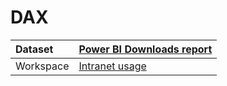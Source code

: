 



# DAX

|Dataset|[Power BI Downloads report](./../Power-BI-Downloads-report.md)|
| :--- | :--- |
|Workspace|[Intranet usage](../../Workspaces/Intranet-usage.md)|
